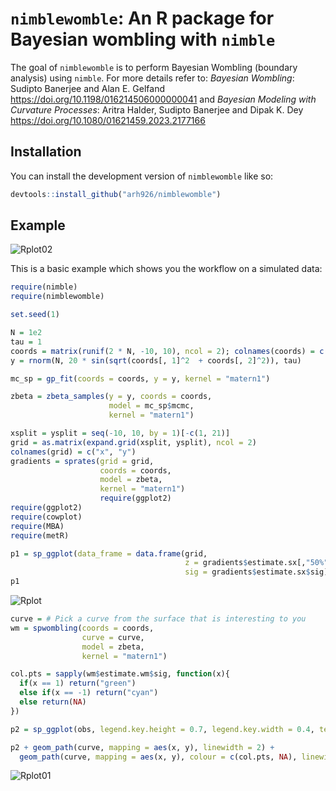 
# `nimblewomble`: An R package for Bayesian wombling with `nimble`

<!-- badges: start -->
<!-- badges: end -->

The goal of `nimblewomble` is to perform Bayesian Wombling (boundary analysis) using `nimble`. For more details refer to: _Bayesian Wombling_: Sudipto Banerjee and Alan E. Gelfand <https://doi.org/10.1198/016214506000000041> and _Bayesian Modeling with Curvature Processes_: Aritra Halder, Sudipto Banerjee and Dipak K. Dey <https://doi.org/10.1080/01621459.2023.2177166>

## Installation

You can install the development version of `nimblewomble` like so:

``` r
devtools::install_github("arh926/nimblewomble")
```

## Example
![Rplot02](https://github.com/user-attachments/assets/9143789f-8e12-4373-bb46-5fa8eef622c3)

This is a basic example which shows you the workflow on a simulated data:

``` r
require(nimble)
require(nimblewomble)

set.seed(1)

N = 1e2
tau = 1
coords = matrix(runif(2 * N, -10, 10), ncol = 2); colnames(coords) = c("x", "y")
y = rnorm(N, 20 * sin(sqrt(coords[, 1]^2  + coords[, 2]^2)), tau)

mc_sp = gp_fit(coords = coords, y = y, kernel = "matern1")

zbeta = zbeta_samples(y = y, coords = coords,
                      model = mc_sp$mcmc,
                      kernel = "matern1")
```

``` r
xsplit = ysplit = seq(-10, 10, by = 1)[-c(1, 21)]
grid = as.matrix(expand.grid(xsplit, ysplit), ncol = 2)
colnames(grid) = c("x", "y")
gradients = sprates(grid = grid,
                    coords = coords,
                    model = zbeta,
                    kernel = "matern1")
                    require(ggplot2)
require(ggplot2)
require(cowplot)
require(MBA)
require(metR)

p1 = sp_ggplot(data_frame = data.frame(grid,
                                       z = gradients$estimate.sx[,"50%"],
                                       sig = gradients$estimate.sx$sig))
p1
```
![Rplot](https://github.com/user-attachments/assets/7cac91d6-ce28-4106-84d7-cba45031d1b8)

``` r
curve = # Pick a curve from the surface that is interesting to you
wm = spwombling(coords = coords,
                curve = curve,
                model = zbeta,
                kernel = "matern1")

col.pts = sapply(wm$estimate.wm$sig, function(x){
  if(x == 1) return("green")
  else if(x == -1) return("cyan")
  else return(NA)
})

p2 = sp_ggplot(obs, legend.key.height = 0.7, legend.key.width = 0.4, text.size = 10)

p2 + geom_path(curve, mapping = aes(x, y), linewidth = 2) + 
  geom_path(curve, mapping = aes(x, y), colour = c(col.pts, NA), linewidth = 1, na.rm = TRUE)

```
![Rplot01](https://github.com/user-attachments/assets/13153dcb-7263-4dfa-9371-7da0bd1ed587)

